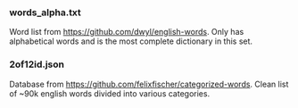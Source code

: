 ### words_alpha.txt

Word list from https://github.com/dwyl/english-words. Only has alphabetical words and is the most complete
dictionary in this set.

### 2of12id.json

Database from https://github.com/felixfischer/categorized-words. Clean list of ~90k english words divided into various
categories.


